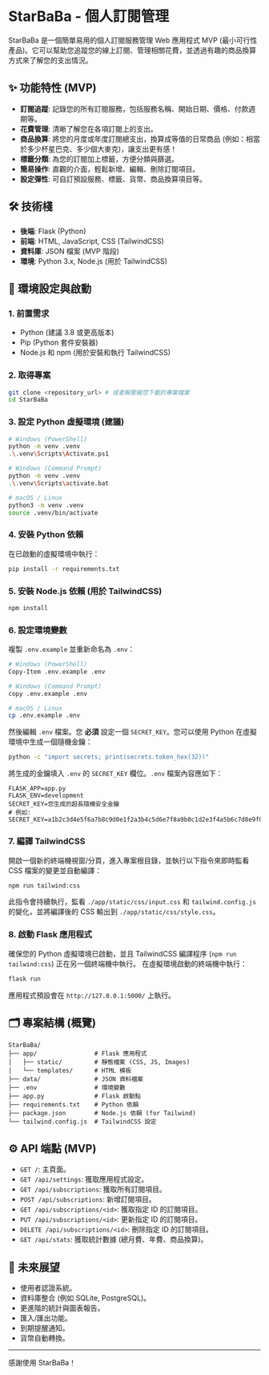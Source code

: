 # StarBaBa - 個人訂閱管理

StarBaBa 是一個簡單易用的個人訂閱服務管理 Web 應用程式 MVP (最小可行性產品)。它可以幫助您追蹤您的線上訂閱、管理相關花費，並透過有趣的商品換算方式來了解您的支出情況。

## ✨ 功能特性 (MVP)

- **訂閱追蹤**: 記錄您的所有訂閱服務，包括服務名稱、開始日期、價格、付款週期等。
- **花費管理**: 清晰了解您在各項訂閱上的支出。
- **商品換算**: 將您的月度或年度訂閱總支出，換算成等值的日常商品 (例如：相當於多少杯星巴克、多少個大麥克)，讓支出更有感！
- **標籤分類**: 為您的訂閱加上標籤，方便分類與篩選。
- **簡易操作**: 直觀的介面，輕鬆新增、編輯、刪除訂閱項目。
- **設定彈性**: 可自訂預設服務、標籤、貨幣、商品換算項目等。

## 🛠️ 技術棧

- **後端**: Flask (Python)
- **前端**: HTML, JavaScript, CSS (TailwindCSS)
- **資料庫**: JSON 檔案 (MVP 階段)
- **環境**: Python 3.x, Node.js (用於 TailwindCSS)

## 🚀 環境設定與啟動

### 1. 前置需求

- Python (建議 3.8 或更高版本)
- Pip (Python 套件安裝器)
- Node.js 和 npm (用於安裝和執行 TailwindCSS)

### 2. 取得專案

```bash
git clone <repository_url> # 或者解壓縮您下載的專案檔案
cd StarBaBa
```

### 3. 設定 Python 虛擬環境 (建議)

```bash
# Windows (PowerShell)
python -m venv .venv
.\.venv\Scripts\Activate.ps1

# Windows (Command Prompt)
python -m venv .venv
.\.venv\Scripts\activate.bat

# macOS / Linux
python3 -m venv .venv
source .venv/bin/activate
```

### 4. 安裝 Python 依賴

在已啟動的虛擬環境中執行：
```bash
pip install -r requirements.txt
```

### 5. 安裝 Node.js 依賴 (用於 TailwindCSS)

```bash
npm install
```

### 6. 設定環境變數

複製 `.env.example` 並重新命名為 `.env`：

```bash
# Windows (PowerShell)
Copy-Item .env.example .env

# Windows (Command Prompt)
copy .env.example .env

# macOS / Linux
cp .env.example .env
```

然後編輯 `.env` 檔案。您 **必須** 設定一個 `SECRET_KEY`。您可以使用 Python 在虛擬環境中生成一個隨機金鑰：

```bash
python -c "import secrets; print(secrets.token_hex(32))"
```

將生成的金鑰填入 `.env` 的 `SECRET_KEY` 欄位。`.env` 檔案內容應如下：

```env
FLASK_APP=app.py
FLASK_ENV=development
SECRET_KEY=您生成的超長隨機安全金鑰
# 例如: SECRET_KEY=a1b2c3d4e5f6a7b8c9d0e1f2a3b4c5d6e7f8a9b0c1d2e3f4a5b6c7d8e9f0
```

### 7. 編譯 TailwindCSS

開啟一個新的終端機視窗/分頁，進入專案根目錄，並執行以下指令來即時監看 CSS 檔案的變更並自動編譯：

```bash
npm run tailwind:css
```
此指令會持續執行，監看 `./app/static/css/input.css` 和 `tailwind.config.js` 的變化，並將編譯後的 CSS 輸出到 `./app/static/css/style.css`。

### 8. 啟動 Flask 應用程式

確保您的 Python 虛擬環境已啟動，並且 TailwindCSS 編譯程序 (`npm run tailwind:css`) 正在另一個終端機中執行。
在虛擬環境啟動的終端機中執行：

```bash
flask run
```

應用程式預設會在 `http://127.0.0.1:5000/` 上執行。

## 🗂️ 專案結構 (概覽)

```
StarBaBa/
├── app/                # Flask 應用程式
│   ├── static/         # 靜態檔案 (CSS, JS, Images)
│   └── templates/      # HTML 模板
├── data/               # JSON 資料檔案
├── .env                # 環境變數
├── app.py              # Flask 啟動點
├── requirements.txt    # Python 依賴
├── package.json        # Node.js 依賴 (for Tailwind)
└── tailwind.config.js  # TailwindCSS 設定
```

## ⚙️ API 端點 (MVP)

- `GET /`: 主頁面。
- `GET /api/settings`: 獲取應用程式設定。
- `GET /api/subscriptions`: 獲取所有訂閱項目。
- `POST /api/subscriptions`: 新增訂閱項目。
- `GET /api/subscriptions/<id>`: 獲取指定 ID 的訂閱項目。
- `PUT /api/subscriptions/<id>`: 更新指定 ID 的訂閱項目。
- `DELETE /api/subscriptions/<id>`: 刪除指定 ID 的訂閱項目。
- `GET /api/stats`: 獲取統計數據 (總月費、年費、商品換算)。

## 🔮 未來展望

- 使用者認證系統。
- 資料庫整合 (例如 SQLite, PostgreSQL)。
- 更進階的統計與圖表報告。
- 匯入/匯出功能。
- 到期提醒通知。
- 貨幣自動轉換。

---

感謝使用 StarBaBa！ 